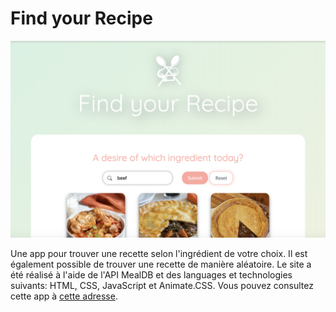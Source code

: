 <h1>Find your Recipe</h1>

![Find your Recipe](assets/img/find-your-recipe.jpg)

Une app pour trouver une recette selon l'ingrédient de votre choix. Il est également possible de trouver une recette de manière aléatoire. Le site a été réalisé à l'aide de l'API MealDB et des languages et technologies suivants: HTML, CSS, JavaScript et Animate.CSS. Vous pouvez consultez cette app à <a href="https://celinearn.github.io/find-your-recipe/">cette adresse</a>.



